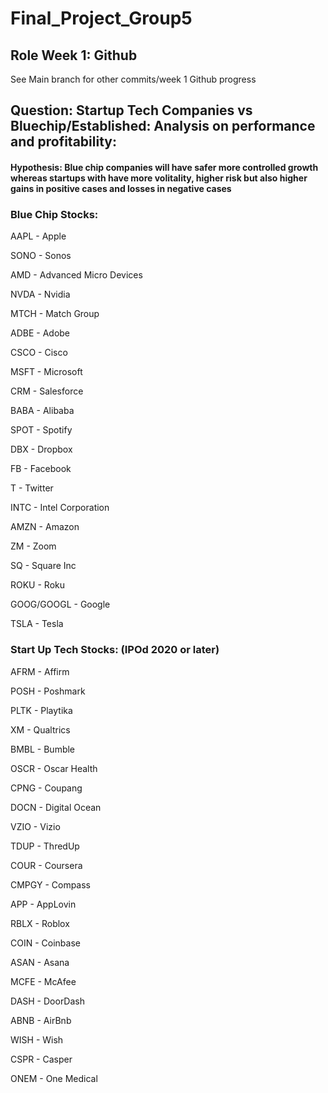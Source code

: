# Final_Project_Group5

## Role Week 1: Github
See Main branch for other commits/week 1 Github progress

## Question: Startup Tech Companies vs Bluechip/Established: Analysis on performance and profitability: 
#### Hypothesis: Blue chip companies will have safer more controlled growth whereas startups with have more volitality, higher risk but also higher gains in positive cases and losses in negative cases

### Blue Chip Stocks:
AAPL - Apple

SONO - Sonos

AMD - Advanced Micro Devices

NVDA - Nvidia

MTCH - Match Group

ADBE - Adobe

CSCO - Cisco

MSFT - Microsoft

CRM - Salesforce

BABA - Alibaba

SPOT - Spotify

DBX - Dropbox

FB - Facebook

T - Twitter

INTC - Intel Corporation

AMZN - Amazon

ZM - Zoom

SQ - Square Inc

ROKU - Roku

GOOG/GOOGL - Google

TSLA - Tesla



### Start Up Tech Stocks: (IPOd 2020 or later)
AFRM - Affirm

POSH - Poshmark

PLTK - Playtika

XM - Qualtrics

BMBL - Bumble

OSCR - Oscar Health

CPNG - Coupang

DOCN - Digital Ocean

VZIO - Vizio

TDUP - ThredUp

COUR - Coursera

CMPGY - Compass

APP - AppLovin

RBLX - Roblox

COIN - Coinbase

ASAN - Asana

MCFE - McAfee

DASH - DoorDash

ABNB - AirBnb

WISH - Wish

CSPR - Casper

ONEM - One Medical
